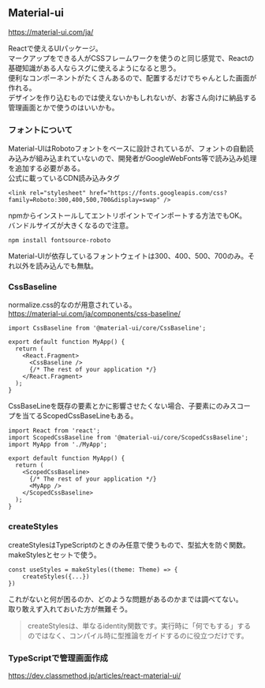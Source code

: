 ## Material-ui
https://material-ui.com/ja/

Reactで使えるUIパッケージ。  
マークアップをできる人がCSSフレームワークを使うのと同じ感覚で、Reactの基礎知識がある人ならスグに使えるようになると思う。  
便利なコンポーネントがたくさんあるので、配置するだけでちゃんとした画面が作れる。  
デザインを作り込むものでは使えないかもしれないが、お客さん向けに納品する管理画面とかで使うのはいいかも。

### フォントについて
Material-UIはRobotoフォントをベースに設計されているが、フォントの自動読み込みが組み込まれていないので、開発者がGoogleWebFonts等で読み込み処理を追加する必要がある。  
公式に載っているCDN読み込みタグ  
```
<link rel="stylesheet" href="https://fonts.googleapis.com/css?family=Roboto:300,400,500,700&display=swap" />
```
npmからインストールしてエントリポイントでインポートする方法でもOK。  
バンドルサイズが大きくなるので注意。  
```
npm install fontsource-roboto
```
Material-UIが依存しているフォントウェイトは300、400、500、700のみ。それ以外を読み込んでも無駄。  

### CssBaseline
normalize.css的なのが用意されている。  
https://material-ui.com/ja/components/css-baseline/  
```
import CssBaseline from '@material-ui/core/CssBaseline';

export default function MyApp() {
  return (
    <React.Fragment>
      <CssBaseline />
      {/* The rest of your application */}
    </React.Fragment>
  );
}
```
CssBaseLineを既存の要素とかに影響させたくない場合、子要素にのみスコープを当てるScopedCssBaseLineもある。  
```
import React from 'react';
import ScopedCssBaseline from '@material-ui/core/ScopedCssBaseline';
import MyApp from './MyApp';

export default function MyApp() {
  return (
    <ScopedCssBaseline>
      {/* The rest of your application */}
      <MyApp />
    </ScopedCssBaseline>
  );
}
```

### createStyles
createStylesはTypeScriptのときのみ任意で使うもので、型拡大を防ぐ関数。  
makeStylesとセットで使う。  
```
const useStyles = makeStyles((theme: Theme) => {
	createStyles({...})
})
```
これがないと何が困るのか、どのような問題があるのかまでは調べてない。  
取り敢えず入れておいた方が無難そう。  
> createStylesは、単なるidentity関数です。実行時に「何でもする」するのではなく、コンパイル時に型推論をガイドするのに役立つだけです。


### TypeScriptで管理画面作成
https://dev.classmethod.jp/articles/react-material-ui/